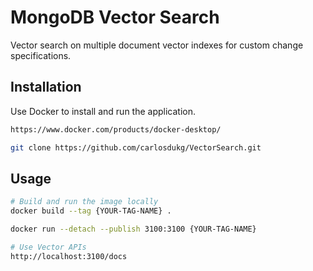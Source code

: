 # MongoDB Vector Search

Vector search on multiple document vector indexes for custom change specifications.

## Installation

Use Docker to install and run the application.

```bash
https://www.docker.com/products/docker-desktop/

git clone https://github.com/carlosdukg/VectorSearch.git
```

## Usage

```bash
# Build and run the image locally
docker build --tag {YOUR-TAG-NAME} .

docker run --detach --publish 3100:3100 {YOUR-TAG-NAME}

# Use Vector APIs
http://localhost:3100/docs
```